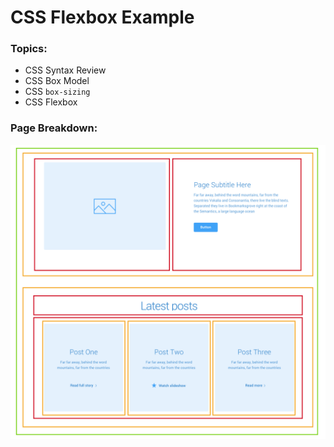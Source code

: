 # CSS Flexbox Example

### Topics:

- CSS Syntax Review
- CSS Box Model
- CSS `box-sizing`
- CSS Flexbox


### Page Breakdown:

![](_page_breakdown.png '')

